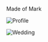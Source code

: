 Made of Mark

![Profile](https://user-images.githubusercontent.com/102488171/164314408-dd7ae317-5c9c-4af6-830f-452f280c4c96.jpg)

![Wedding](https://user-images.githubusercontent.com/102488171/164314725-3d1df945-33e8-42f5-8ea7-aa7e85d4b1d2.jpg)
